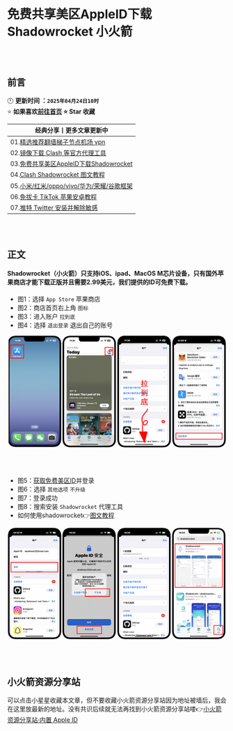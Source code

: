 # 免费共享美区AppleID下载 Shadowrocket 小火箭


<br><br>

## 前言
🕛 **更新时间 ：`2025年04月24日10时`**  
⭐ **如果喜欢[前往首页](https://github.com/wangzai69/fanqiang) ⭐ Star 收藏**  

| 经典分享丨更多文章更新中 | 
|------|
|01.[精选推荐翻墙梯子节点机场 vpn](https://github.com/wangzai69/fanqiang/blob/main/%E7%B2%BE%E9%80%89%E6%9C%BA%E5%9C%BA%E6%8E%A8%E8%8D%90.md)                |
|02.[镜像下载 Clash 等官方代理工具](https://github.com/wangzai69/fanqiang/blob/main/Android/Clash.md)              |
|03.[免费共享美区AppleID下载Shadowrocket](https://github.com/wangzai69/fanqiang/blob/main/ios/Shadowrocket.md)   |
|04.[Clash Shadowrocket 图文教程](https://github.com/wangzai69/fanqiang/blob/main/wiki/%E4%BB%A3%E7%90%86%E5%B7%A5%E5%85%B7%E6%95%99%E7%A8%8B.md)               |
|05.[小米/红米/oppo/vivo/华为/荣耀/谷歌框架](https://github.com/wangzai69/fanqiang/blob/main/wiki/GooglePlay.md)      |
|06.[免拔卡 TikTok 苹果安卓教程](https://github.com/wangzai69/fanqiang/blob/main/wiki/TikTok.md)             |
|07.[推特 Twitter 安装并解除敏感](https://github.com/wangzai69/fanqiang/blob/main/wiki/Twitter.md)             |

<br><br>

##  正文

#### Shadowrocket（小火箭）只支持iOS、ipad、MacOS M芯片设备，只有国外苹果商店才能下载正版并且需要2.99美元，我们提供的ID可免费下载。
- 图1：选择 <code>App Store</code> 苹果商店
- 图2：商店首页右上角 <code>图标</code>
- 图3：进入账户 <code>拉到底</code>
- 图4：选择 <code>退出登录</code> 退出自己的账号

![图片描述](https://github.com/wangzai69/wiki/blob/main/images/11.jpg?raw=true)

<br><br>

- 图5：[获取免费美区ID](#小火箭资源分享站)并登录
- 图6：选择 <code>其他选项</code> <code>不升级</code>
- 图7：登录成功
- 图8：搜索安装 <code>Shadowrocket</code> 代理工具
- 如何使用shadowrocket👉[图文教程](https://github.com/wangzai69/wiki)

![图片描述](https://github.com/wangzai69/wiki/blob/main/images/22.jpg?raw=true)

<br><br>

## 小火箭资源分享站
可以点击小星星收藏本文章，但不要收藏小火箭资源分享站因为地址被墙后，我会在这里放最新的地址。没有共识后续就无法再找到小火箭资源分享站喽👉[小火箭资源分享站·内置 Apple ID](https://xhj.jd0901.top)

<br><br><br><br><br><br><br><br><br><br><br><br><br><br><br><br><br><br><br><br>
